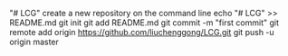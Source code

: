 "# LCG" 
create a new repository on the command line
echo "# LCG" >> README.md
git init
git add README.md
git commit -m "first commit"
git remote add origin https://github.com/liuchenggong/LCG.git
git push -u origin master